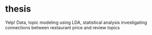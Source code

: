 # thesis
Yelp! Data, topic modeling using LDA, statistical analysis investigating connections between restaurant price and review topics

